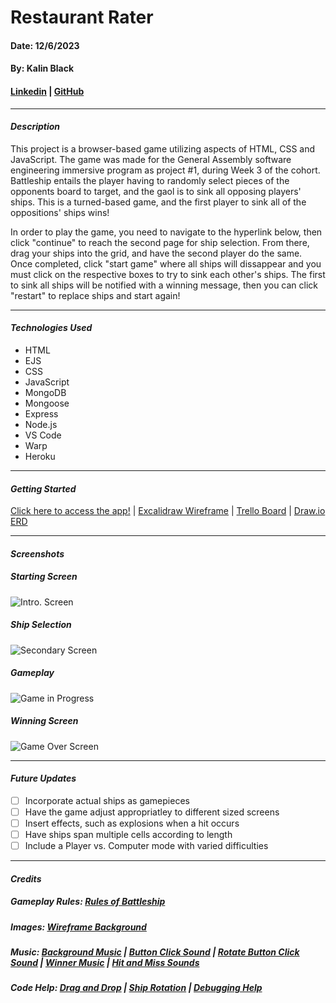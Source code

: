 # Restaurant Rater
#### Date: 12/6/2023
#### By: Kalin Black 
#### [Linkedin](https://www.linkedin.com/in/kalin-black/) | [GitHub](https://github.com/kfblack)
***
#### **_Description_**
This project is a browser-based game utilizing aspects of HTML, CSS and JavaScript. The game was made for the General Assembly software engineering immersive program as project #1, during Week 3 of the cohort. Battleship entails the player having to randomly select pieces of the opponents board to target, and the gaol is to sink all opposing players' ships. This is a turned-based game, and the first player to sink all of the oppositions' ships wins!

In order to play the game, you need to navigate to the hyperlink below, then click "continue" to reach the second page for ship selection. From there, drag your ships into the grid, and have the second player do the same. Once completed, click "start game" where all ships will dissappear and you must click on the respective boxes to try to sink each other's ships. The first to sink all ships will be notified with a winning message, then you can click "restart" to replace ships and start again!
***
#### **_Technologies Used_**
- HTML
- EJS
- CSS
- JavaScript
- MongoDB
- Mongoose
- Express
- Node.js
- VS Code
- Warp
- Heroku
***
#### **_Getting Started_**
[Click here to access the app!]() | [Excalidraw Wireframe]() | [Trello Board](https://trello.com/invite/b/Wjegq65S/ATTI6ed427af728b4fa8b42fe9f968bfe629AB463315/restaurant-rater) | [Draw.io ERD]()
***
#### **_Screenshots_**

##### Starting Screen 
![Intro. Screen](https://i.postimg.cc/GmC0NZS9/Start-Screen.png)

##### Ship Selection
![Secondary Screen](https://i.postimg.cc/V652n15Z/Ship-Selection.png)

##### Gameplay 
![Game in Progress](https://i.postimg.cc/XYQ28hRR/Gameplay.png)

##### Winning Screen 
![Game Over Screen](https://i.postimg.cc/5ydpyMzC/Winner-Screen.png)

***
#### **_Future Updates_**
- [ ] Incorporate actual ships as gamepieces 
- [ ] Have the game adjust appropriatley to different sized screens 
- [ ] Insert effects, such as explosions when a hit occurs
- [ ] Have ships span multiple cells according to length 
- [ ] Include a Player vs. Computer mode with varied difficulties
***
#### **_Credits_**

##### Gameplay Rules: [Rules of Battleship](https://www.hasbro.com/common/instruct/battleship.pdf)
##### Images: [Wireframe Background](https://warontherocks.com/wp-content/uploads/2020/12/6432150-1-1024x654.jpg) 
##### Music: [Background Music](https://mixkit.co/free-stock-music/tag/video-game/?page=2) | [Button Click Sound](https://mixkit.co/free-sound-effects/click/?page=2) | [Rotate Button Click Sound](https://mixkit.co/free-sound-effects/click/) | [Winner Music](https://mixkit.co/free-stock-music/tag/video-game/?page=2) | [Hit and Miss Sounds](https://mixkit.co/free-sound-effects/bomb/) 
##### Code Help: [Drag and Drop](https://www.youtube.com/watch?v=wBnHmV_LBpE&ab_channel=TheCodeCreative) | [Ship Rotation](https://www.youtube.com/watch?v=Ubh_k18sX4E&t=2650s&ab_channel=CodewithAniaKub%C3%B3w) | [Debugging Help](https://openai.com/blog/chatgpt)